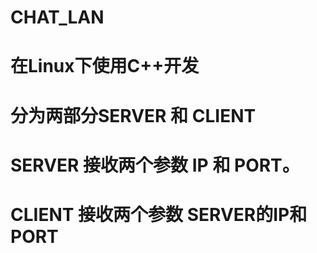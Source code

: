 # CHAT_LAN
# 在Linux下使用C++开发
# 分为两部分SERVER 和 CLIENT
# SERVER 接收两个参数 IP 和 PORT。
# CLIENT 接收两个参数 SERVER的IP和PORT
